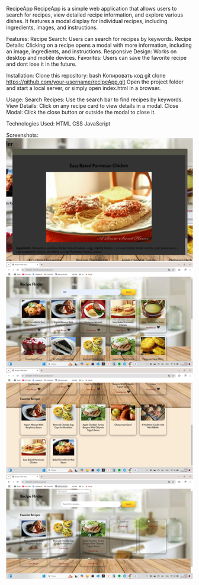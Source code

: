 RecipeApp
RecipeApp is a simple web application that allows users to search for recipes, view detailed recipe information, and explore various dishes. It features a modal display for individual recipes, including ingredients, images, and instructions.

Features:
Recipe Search: Users can search for recipes by keywords.
Recipe Details: Clicking on a recipe opens a modal with more information, including an image, ingredients, and instructions.
Responsive Design: Works on desktop and mobile devices.
Favorites: Users can save the favorite recipe and dont lose it in the future.

Installation:
Clone this repository:
bash
Копировать код
git clone https://github.com/your-username/recipeApp.git
Open the project folder and start a local server, or simply open index.html in a browser.

Usage:
Search Recipes: Use the search bar to find recipes by keywords.
View Details: Click on any recipe card to view details in a modal.
Close Modal: Click the close button or outside the modal to close it.

Technologies Used:
HTML
CSS
JavaScript

Screenshots:
![Screenshot of RecipeApp](RecipeApp\img\screen1.png)
![Screenshot of RecipeApp](RecipeApp\img\screen2.png)
![Screenshot of RecipeApp](RecipeApp\img\screen3.png)
![Screenshot of RecipeApp](RecipeApp\img\screen4.png)




